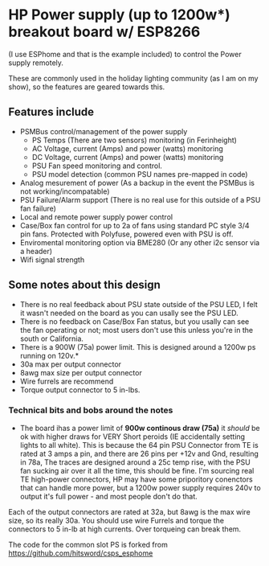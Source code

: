 # HP Power supply (up to 1200w*) breakout board w/ ESP8266 
(I use ESPhome and that is the example included) to control the Power supply remotely. 

These are commonly used in the holiday lighting community (as I am on my show), so the features are geared towards this.

## Features include

- PSMBus control/management of the power supply
  - PS Temps (There are two sensors) monitoring (in Ferinheight)
  - AC Voltage, current (Amps) and power (watts) monitoring
  - DC Voltage, current (Amps) and power (watts) monitoring
  - PSU Fan speed monitoring and control.
  - PSU model detection (common PSU names pre-mapped in code)
- Analog mesurement of power (As a backup in the event the PSMBus is not working/incompatable)
- PSU Failure/Alarm support (There is no real use for this outside of a PSU fan failure)
- Local and remote power supply power control
- Case/Box fan control for up to 2a of fans using standard PC style 3/4 pin fans. Protected with Polyfuse, powered even with PSU is off.
- Enviromental monitoring option via BME280 (Or any other i2c sensor via a header)
- Wifi signal strength


## Some notes about this design

- There is no real feedback about PSU state outside of the PSU LED, I felt it wasn't needed on the board as you can usally see the PSU LED.
- There is no feedback on Case/Box Fan status, but you usally can see the fan operating or not; most users don't use this unless you're in the south or California.
- There is a 900W (75a) power limit.  This is designed around a 1200w ps running on 120v.*
- 30a max per output connector
- 8awg max size per output connector
- Wire furrels are recommend
- Torque output connector to 5 in-lbs.

### Technical bits and bobs around the notes
* The board ihas a power limit of **900w continous draw (75a)** it *should* be ok with higher draws for VERY Short peroids (IE accidentally setting lights to all white). This is because the 64 pin PSU Connector from TE is rated at 3 amps a pin, and there are 26 pins per +12v and Gnd, resulting in 78a, The traces are designed around a 25c temp rise, with the PSU fan sucking air over it all the time, this should be fine. I'm sourcing real TE high-power connectors, HP may have some priporitory conenctors that can handle more power, but a 1200w power supply requires 240v to output it's full power - and most people don't do that.

Each of the output connectors are rated at 32a, but 8awg is the max wire size, so its really 30a. You should use wire Furrels and torque the connectors to 5 in-lb at high currents. Over torqueing can break them.




The code for the common slot PS is forked from https://github.com/hitsword/csps_esphome
